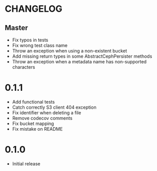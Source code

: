 # CHANGELOG

## Master
* Fix typos in tests
* Fix wrong test class name
* Throw an exception when using a non-existent bucket
* Add missing return types in some AbstractCephPersister methods
* Throw an exception when a metadata name has non-supported characters

# 0.1.1
* Add functional tests
* Catch correctly S3 client 404 exception
* Fix identifier when deleting a file
* Remove codecov comments
* Fix bucket mapping
* Fix mistake on README

# 0.1.0
* Initial release